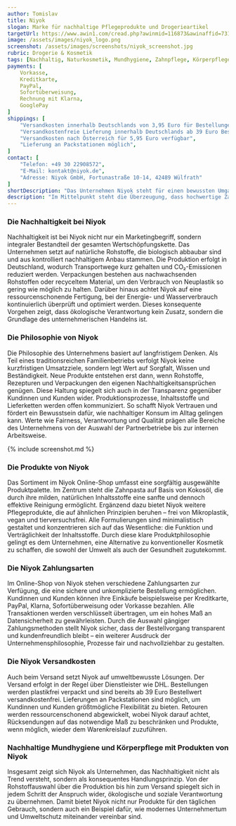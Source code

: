 ```yaml
---
author: Tomislav
title: Niyok
slogan: Marke für nachhaltige Pflegeprodukte und Drogerieartikel
targetUrl: https://www.awin1.com/cread.php?awinmid=116873&awinaffid=731132
image: /assets/images/niyok_logo.png
screenshot: /assets/images/screenshots/niyok_screenshot.jpg
rubric: Drogerie & Kosmetik
tags: [Nachhaltig, Naturkosmetik, Mundhygiene, Zahnpflege, Körperpflege, Drogerieartikel]
payments: [
    Vorkasse,
    Kreditkarte,
    PayPal,
    Sofortüberweisung,
    Rechnung mit Klarna,
    GooglePay
]
shippings: [
    "Versandkosten innerhalb Deutschlands von 3,95 Euro für Bestellungen bis 39 Euro",
    "Versandkostenfreie Lieferung innerhalb Deutschlands ab 39 Euro Bestellwert",
    "Versandkosten nach Österreich für 5,95 Euro verfügbar",
    "Lieferung an Packstationen möglich",
]
contact: [
    "Telefon: +49 30 22908572",
    "E-Mail: kontakt@niyok.de",
    "Adresse: Niyok GmbH, Fortunastraße 10-14, 42489 Wülfrath"
]
shortDescription: "Das Unternehmen Niyok steht für einen bewussten Umgang mit alltäglicher Körperpflege. Die Marke entstand aus der Idee, Pflegeprodukte zu entwickeln, die sowohl natürlich als auch wirksam sind ohne unnötige Zusätze und mit einem klaren Fokus auf Nachhaltigkeit."
description: "Im Mittelpunkt steht die Überzeugung, dass hochwertige Zahnpflege und Umweltschutz kein Widerspruch sein müssen. Mit Zahnpasten auf Kokosölbasis und weiteren Pflegeprodukten verfolgt Niyok das Ziel, herkömmliche Drogerieartikel durch umweltfreundlichere Alternativen zu ersetzen. Der Online-Shop bietet Konsumentinnen und Konsumenten die Möglichkeit, diese Produkte direkt zu beziehen und sich über deren Herkunft, Inhaltsstoffe und Herstellung zu informieren."
---
```


### Die Nachhaltigkeit bei Niyok

Nachhaltigkeit ist bei Niyok nicht nur ein Marketingbegriff, sondern integraler Bestandteil der gesamten Wertschöpfungskette. Das Unternehmen setzt auf natürliche Rohstoffe, die biologisch abbaubar sind und aus kontrolliert nachhaltigem Anbau stammen. Die Produktion erfolgt in Deutschland, wodurch Transportwege kurz gehalten und CO₂-Emissionen reduziert werden. Verpackungen bestehen aus nachwachsenden Rohstoffen oder recyceltem Material, um den Verbrauch von Neuplastik so gering wie möglich zu halten. Darüber hinaus achtet Niyok auf eine ressourcenschonende Fertigung, bei der Energie- und Wasserverbrauch kontinuierlich überprüft und optimiert werden. Dieses konsequente Vorgehen zeigt, dass ökologische Verantwortung kein Zusatz, sondern die Grundlage des unternehmerischen Handelns ist.

### Die Philosophie von Niyok

Die Philosophie des Unternehmens basiert auf langfristigem Denken. Als Teil eines traditionsreichen Familienbetriebs verfolgt Niyok keine kurzfristigen Umsatzziele, sondern legt Wert auf Sorgfalt, Wissen und Beständigkeit. Neue Produkte entstehen erst dann, wenn Rohstoffe, Rezepturen und Verpackungen den eigenen Nachhaltigkeitsansprüchen genügen. Diese Haltung spiegelt sich auch in der Transparenz gegenüber Kundinnen und Kunden wider. Produktionsprozesse, Inhaltsstoffe und Lieferketten werden offen kommuniziert. So schafft Niyok Vertrauen und fördert ein Bewusstsein dafür, wie nachhaltiger Konsum im Alltag gelingen kann. Werte wie Fairness, Verantwortung und Qualität prägen alle Bereiche des Unternehmens von der Auswahl der Partnerbetriebe bis zur internen Arbeitsweise.

{% include screenshot.md %}

### Die Produkte von Niyok

Das Sortiment im Niyok Online-Shop umfasst eine sorgfältig ausgewählte Produktpalette. Im Zentrum steht die Zahnpasta auf Basis von Kokosöl, die durch ihre milden, natürlichen Inhaltsstoffe eine sanfte und dennoch effektive Reinigung ermöglicht. Ergänzend dazu bietet Niyok weitere Pflegeprodukte, die auf ähnlichen Prinzipien beruhen – frei von Mikroplastik, vegan und tierversuchsfrei. Alle Formulierungen sind minimalistisch gestaltet und konzentrieren sich auf das Wesentliche: die Funktion und Verträglichkeit der Inhaltsstoffe. Durch diese klare Produktphilosophie gelingt es dem Unternehmen, eine Alternative zu konventioneller Kosmetik zu schaffen, die sowohl der Umwelt als auch der Gesundheit zugutekommt.

### Die Niyok Zahlungsarten

Im Online-Shop von Niyok stehen verschiedene Zahlungsarten zur Verfügung, die eine sichere und unkomplizierte Bestellung ermöglichen. Kundinnen und Kunden können ihre Einkäufe beispielsweise per Kreditkarte, PayPal, Klarna, Sofortüberweisung oder Vorkasse bezahlen. Alle Transaktionen werden verschlüsselt übertragen, um ein hohes Maß an Datensicherheit zu gewährleisten. Durch die Auswahl gängiger Zahlungsmethoden stellt Niyok sicher, dass der Bestellvorgang transparent und kundenfreundlich bleibt – ein weiterer Ausdruck der Unternehmensphilosophie, Prozesse fair und nachvollziehbar zu gestalten.

### Die Niyok Versandkosten

Auch beim Versand setzt Niyok auf umweltbewusste Lösungen. Der Versand erfolgt in der Regel über Dienstleister wie DHL. Bestellungen werden plastikfrei verpackt und sind bereits ab 39 Euro Bestellwert versandkostenfrei. Lieferungen an Packstationen sind möglich, um Kundinnen und Kunden größtmögliche Flexibilität zu bieten. Retouren werden ressourcenschonend abgewickelt, wobei Niyok darauf achtet, Rücksendungen auf das notwendige Maß zu beschränken und Produkte, wenn möglich, wieder dem Warenkreislauf zuzuführen.

### Nachhaltige Mundhygiene und Körperpflege mit Produkten von Niyok

Insgesamt zeigt sich Niyok als Unternehmen, das Nachhaltigkeit nicht als Trend versteht, sondern als konsequentes Handlungsprinzip. Von der Rohstoffauswahl über die Produktion bis hin zum Versand spiegelt sich in jedem Schritt der Anspruch wider, ökologische und soziale Verantwortung zu übernehmen. Damit bietet Niyok nicht nur Produkte für den täglichen Gebrauch, sondern auch ein Beispiel dafür, wie modernes Unternehmertum und Umweltschutz miteinander vereinbar sind.